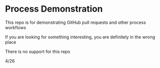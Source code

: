 # Process Demonstration
This repo is for demonstrating GitHub pull requests and other process workflows

If you are looking for something interesting, you are definitely in the wrong place

There is no support for this repo

4/26
